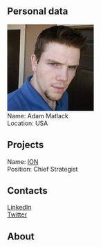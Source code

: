 ## Personal data
![ photo](photo/adam_matlack.jpg)    
Name: Adam Matlack  
Location: USA  
## Projects 
Name: [ION](../projects/ion.md)  
Position: Chief Strategist  
## Contacts
[LinkedIn](https://www.linkedin.com/in/adam-matlack-54053268/)  
[Twitter](https://twitter.com/adammatlack?lang=en)  
## About
